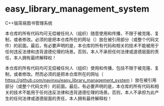 # easy_library_management_system

C++版简易图书管理系统

本仓库的所有代码均可无偿被任何人（组织）随意使用和传播，不限于被克隆、复制，或者修改。必须的是把本仓库所在的网址（）放在被引用部分（或整个代码文件）的前面。最后，有必要声明的是，本仓库的所有代码和相关的技术不能被用于任何违反法律和违背道德伦理的场景。否则，本人不承担任何法律或道德层面的责任，本人拥有最终解释权！

本仓库的所有代码均可无偿被任何人（组织）使用和传播，包括不限于被克隆、复制，或者修改。然而必须的是把本仓库所在的网址（ https://github.com/navinxu/easy_library_management_system ）放在被引用部分（或整个代码文件）的前面。最后，有必要声明的是，本仓库的所有代码和相关的技术不能用于任何违反法律和违背道德伦理的场景。否则，本人不承担为此产生的任何法律或道德层面的责任，本人拥有最终解释权！
